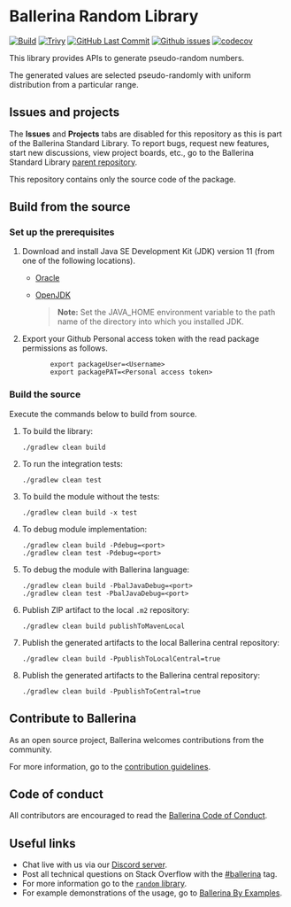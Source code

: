 Ballerina Random Library
===================

  [![Build](https://github.com/ballerina-platform/module-ballerina-random/actions/workflows/build-timestamped-master.yml/badge.svg)](https://github.com/ballerina-platform/module-ballerina-random/actions/workflows/build-timestamped-master.yml)
  [![Trivy](https://github.com/ballerina-platform/module-ballerina-random/actions/workflows/trivy-scan.yml/badge.svg)](https://github.com/ballerina-platform/module-ballerina-random/actions/workflows/trivy-scan.yml)
  [![GitHub Last Commit](https://img.shields.io/github/last-commit/ballerina-platform/module-ballerina-random.svg)](https://github.com/ballerina-platform/module-ballerina-random/commits/main)
  [![Github issues](https://img.shields.io/github/issues/ballerina-platform/ballerina-standard-library/module/random.svg?label=Open%20Issues)](https://github.com/ballerina-platform/ballerina-standard-library/labels/module%2Frandom)
  [![codecov](https://codecov.io/gh/ballerina-platform/module-ballerina-random/branch/main/graph/badge.svg)](https://codecov.io/gh/ballerina-platform/module-ballerina-random)

This library provides APIs to generate pseudo-random numbers.

The generated values are selected pseudo-randomly with uniform distribution from a particular range.

## Issues and projects

The **Issues** and **Projects** tabs are disabled for this repository as this is part of the Ballerina Standard Library. To report bugs, request new features, start new discussions, view project boards, etc., go to the Ballerina Standard Library [parent repository](https://github.com/ballerina-platform/ballerina-standard-library).

This repository contains only the source code of the package.

## Build from the source

### Set up the prerequisites

1. Download and install Java SE Development Kit (JDK) version 11 (from one of the following locations).
   * [Oracle](https://www.oracle.com/java/technologies/javase-jdk11-downloads.html)
   
   * [OpenJDK](https://adoptium.net/)
   
        > **Note:** Set the JAVA_HOME environment variable to the path name of the directory into which you installed JDK.
     
2. Export your Github Personal access token with the read package permissions as follows.
   
              export packageUser=<Username>
              export packagePAT=<Personal access token>
                   
### Build the source

Execute the commands below to build from source.

1. To build the library:
   ```    
   ./gradlew clean build
   ```

2. To run the integration tests:
   ```
   ./gradlew clean test
   ```
3. To build the module without the tests:
   ```
   ./gradlew clean build -x test
   ```
4. To debug module implementation:
   ```
   ./gradlew clean build -Pdebug=<port>
   ./gradlew clean test -Pdebug=<port>
   ```
5. To debug the module with Ballerina language:
   ```
   ./gradlew clean build -PbalJavaDebug=<port>
   ./gradlew clean test -PbalJavaDebug=<port>
   ```
6. Publish ZIP artifact to the local `.m2` repository:
   ```
   ./gradlew clean build publishToMavenLocal
   ```
7. Publish the generated artifacts to the local Ballerina central repository:
   ```
   ./gradlew clean build -PpublishToLocalCentral=true
   ```
8. Publish the generated artifacts to the Ballerina central repository:
   ```
   ./gradlew clean build -PpublishToCentral=true
   ```

## Contribute to Ballerina

As an open source project, Ballerina welcomes contributions from the community. 

For more information, go to the [contribution guidelines](https://github.com/ballerina-platform/ballerina-lang/blob/master/CONTRIBUTING.md).

## Code of conduct

All contributors are encouraged to read the [Ballerina Code of Conduct](https://ballerina.io/code-of-conduct).

## Useful links

* Chat live with us via our [Discord server](https://discord.gg/ballerinalang).
* Post all technical questions on Stack Overflow with the [#ballerina](https://stackoverflow.com/questions/tagged/ballerina) tag.
* For more information go to the [`random` library](https://lib.ballerina.io/ballerina/random/latest).
* For example demonstrations of the usage, go to [Ballerina By Examples](https://ballerina.io/swan-lake/learn/by-example/).
